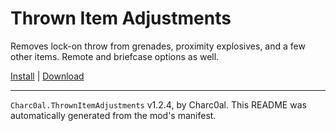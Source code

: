 # Thrown Item Adjustments

Removes lock-on throw from grenades, proximity explosives, and a few other items. Remote and briefcase options as well.

[Install](https://hitman-resources.netlify.app/smf-install-link/https://github.com/charc0al/HM3_ThrownItemAdjustments/releases/latest/download/mod.framework.zip) | [Download](https://github.com/charc0al/HM3_ThrownItemAdjustments/releases/latest/download/mod.framework.zip)

---

`Charc0al.ThrownItemAdjustments` v1.2.4, by Charc0al. This README was automatically generated from the mod's manifest.
